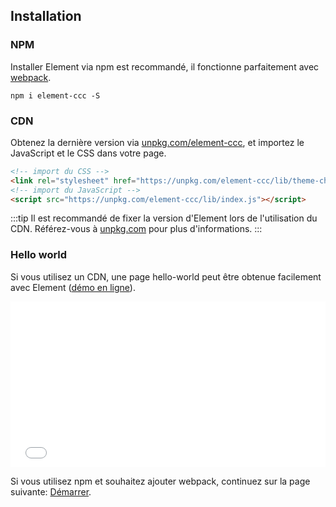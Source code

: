 ## Installation

### NPM

Installer Element via npm est recommandé, il fonctionne parfaitement avec [webpack](https://webpack.js.org/).

```shell
npm i element-ccc -S
```

### CDN

Obtenez la dernière version via [unpkg.com/element-ccc](https://unpkg.com/element-ccc/), et importez le JavaScript et le CSS dans votre page.

```html
<!-- import du CSS -->
<link rel="stylesheet" href="https://unpkg.com/element-ccc/lib/theme-chalk/index.css">
<!-- import du JavaScript -->
<script src="https://unpkg.com/element-ccc/lib/index.js"></script>
```

:::tip
Il est recommandé de fixer la version d'Element lors de l'utilisation du CDN. Référez-vous à  [unpkg.com](https://unpkg.com) pour plus d'informations.
:::

### Hello world

Si vous utilisez un CDN, une page hello-world peut être obtenue facilement avec Element ([démo en ligne](https://codepen.io/ziyoung/pen/rRKYpd)).

<iframe height="265" style="width: 100%;" scrolling="no" title="Element demo" src="//codepen.io/ziyoung/embed/rRKYpd/?height=265&theme-id=light&default-tab=html" frameborder="no" allowtransparency="true" allowfullscreen="true">
  See the Pen <a href='https://codepen.io/ziyoung/pen/rRKYpd/'>Element demo</a> by hetech
  (<a href='https://codepen.io/ziyoung'>@ziyoung</a>) on <a href='https://codepen.io'>CodePen</a>.
</iframe>

Si vous utilisez npm et souhaitez ajouter webpack, continuez sur la page suivante: [Démarrer](/#/fr-FR/component/quickstart).
